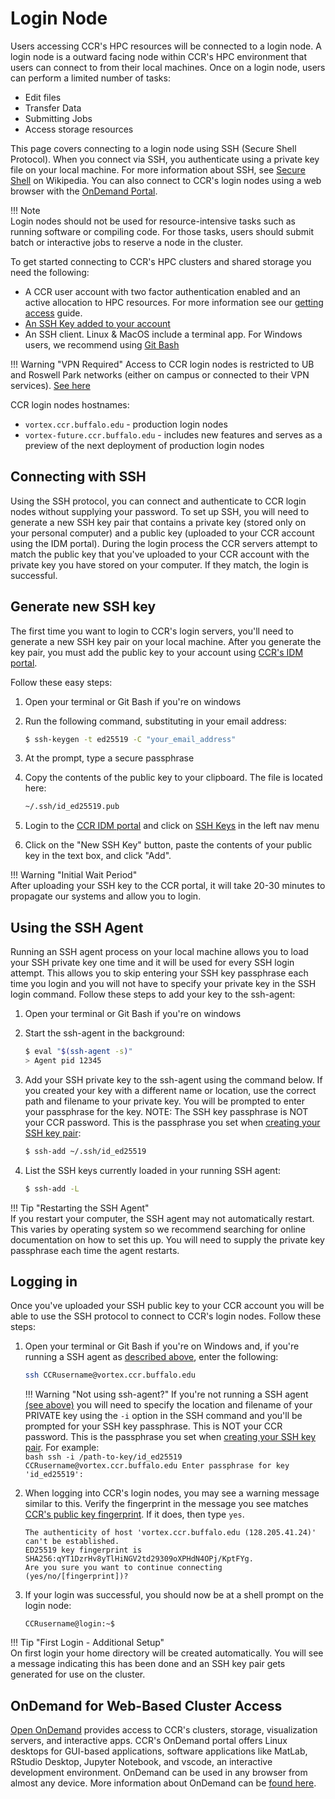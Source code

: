 # Login Node

Users accessing CCR's HPC resources will be connected to a login node. A login
node is a outward facing node within CCR's HPC environment that users can connect
to from their local machines. Once on a login node, users can perform a limited
number of tasks:

- Edit files
- Transfer Data
- Submitting Jobs
- Access storage resources

This page covers connecting to a login node using SSH (Secure Shell Protocol).
When you connect via SSH, you authenticate using a private key file on your
local machine. For more information about SSH, see [Secure Shell](https://en.wikipedia.org/wiki/Secure_Shell)
on Wikipedia. You can also connect to CCR's login nodes using a web browser with the [OnDemand Portal](../portals/ood.md).

!!! Note  
    Login nodes should not be used for resource-intensive tasks such as running
    software or compiling code. For those tasks, users should submit batch or
    interactive jobs to reserve a node in the cluster.   

To get started connecting to CCR's HPC clusters and shared storage you need the
following:

- A CCR user account with two factor authentication enabled and an active
  allocation to HPC resources. For more information see our [getting access](../getting-access.md) guide.
- [An SSH Key added to your account](#generate-new-ssh-key)
- An SSH client. Linux & MacOS include a terminal app. For Windows users, we recommend using [Git Bash](https://gitforwindows.org/)

!!! Warning "VPN Required"
    Access to CCR login nodes is restricted to UB and Roswell Park networks
    (either on campus or connected to their VPN services). [See here](../getting-access.md#vpn-access)

CCR login nodes hostnames:

- `vortex.ccr.buffalo.edu` - production login nodes
- `vortex-future.ccr.buffalo.edu` - includes new features and serves as a preview of the next deployment of production login nodes

## Connecting with SSH

Using the SSH protocol, you can connect and authenticate to CCR login nodes without supplying your password. To set up SSH, you will need to generate a new SSH key pair that contains a private key (stored only on your personal computer) and a public key (uploaded to your CCR account using the IDM portal).  During the login process the CCR servers attempt to match the public key that you've uploaded to your CCR account with the private key you have stored on your computer.  If they match, the login is successful.  

## Generate new SSH key

The first time you want to login to CCR's login servers, you'll need to generate a new SSH key pair on your local machine. After you generate
the key pair, you must add the public key to your account using [CCR's IDM portal](https://idm.ccr.buffalo.edu/sshkey).

Follow these easy steps:

1. Open your terminal or Git Bash if you're on windows

2. Run the following command, substituting in your email address:
    ```bash
    $ ssh-keygen -t ed25519 -C "your_email_address"
    ```

3. At the prompt, type a secure passphrase

4. Copy the contents of the public key to your clipboard. The file is located here:
    ```bash
    ~/.ssh/id_ed25519.pub
    ```
5. Login to the [CCR IDM portal](https://idm.ccr.buffalo.edu) and click on [SSH Keys](https://idm.ccr.buffalo.edu/sshkey) in the left nav menu

6. Click on the "New SSH Key" button, paste the contents of your public key in the text box, and click "Add".

!!! Warning "Initial Wait Period"  
    After uploading your SSH key to the CCR portal, it will take 20-30 minutes to propagate our systems and allow you to login.   


## Using the SSH Agent  

Running an SSH agent process on your local machine allows you to load your SSH private key one time and it will be used for every SSH login attempt.  This
allows you to skip entering your SSH key passphrase each time you login and you will not have to specify your private key in the SSH login command.  Follow these steps to add your key to the ssh-agent:

1. Open your terminal or Git Bash if you're on windows

2. Start the ssh-agent in the background:

    ```bash
    $ eval "$(ssh-agent -s)"
    > Agent pid 12345
    ```

3. Add your SSH private key to the ssh-agent using the command below. If you
   created your key with a different name or location, use the correct path and
   filename to your private key. You will be prompted to enter your passphrase
   for the key.  NOTE: The SSH key passphrase is NOT your CCR password.  This
   is the passphrase you set when [creating your SSH key pair](#generate-new-ssh-key):  

    ```bash
    $ ssh-add ~/.ssh/id_ed25519
    ```

4. List the SSH keys currently loaded in your running SSH agent:  
    ```bash
    $ ssh-add -L
    ```

!!! Tip "Restarting the SSH Agent"  
    If you restart your computer, the SSH agent may not automatically restart.
    This varies by operating system so we recommend searching for online
    documentation on how to set this up.  You will need to supply the private
    key passphrase each time the agent restarts.  


## Logging in

Once you've uploaded your SSH public key to your CCR account you will be able to use the SSH protocol to connect to CCR's login nodes.  Follow these steps:

1. Open your terminal or Git Bash if you're on Windows and, if you're running a SSH agent as [described above](#using-the-ssh-agent), enter the following:  
    ```bash
    ssh CCRusername@vortex.ccr.buffalo.edu
    ```
   
    !!! Warning "Not using ssh-agent?"
        If you're not running a SSH agent [(see above)](#using-the-ssh-agent) you
        will need to specify the location and filename of your PRIVATE key using
        the `-i` option in the SSH command and you'll be prompted for your SSH key
        passphrase. This is NOT your CCR password. This is the passphrase you
        set when [creating your SSH key pair](#generate-new-ssh-key). For example:  
        ```bash
        ssh -i /path-to-key/id_ed25519 CCRusername@vortex.ccr.buffalo.edu
        Enter passphrase for key 'id_ed25519':
        ```

2. When logging into CCR's login nodes, you may see a warning message similar
   to this.  Verify the fingerprint in the message you see matches [CCR's
   public key fingerprint](../fingerprints.md).
   If it does, then type `yes`.  

    ```
    The authenticity of host 'vortex.ccr.buffalo.edu (128.205.41.24)' can't be established.
    ED25519 key fingerprint is SHA256:qYT1DzrHv8yTlHiNGV2td29309oXPHdN4OPj/KptFYg.
    Are you sure you want to continue connecting (yes/no/[fingerprint])?
    ```  

3.  If your login was successful, you should now be at a shell prompt on the
    login node:  

    ```
    CCRusername@login:~$
    ```

!!! Tip "First Login - Additional Setup"  
    On first login your home directory will be created automatically.  You
    will see a message indicating this has been done and an SSH key pair gets
    generated for use on the cluster.

## OnDemand for Web-Based Cluster Access  

[Open OnDemand](https://ondemand.ccr.buffalo.edu) provides access to CCR's
clusters, storage, visualization servers, and interactive apps.  CCR's OnDemand
portal offers Linux desktops for GUI-based applications, software applications
like MatLab, RStudio Desktop, Jupyter Notebook, and vscode, an interactive
development environment.  OnDemand can be used in any browser from almost any
device.  More information about OnDemand can be [found here](../portals/ood.md).  
